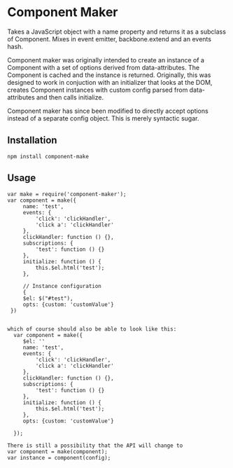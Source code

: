 # Component Maker

Takes a JavaScript object with a name property and returns it as a subclass of Component. Mixes in event emitter, backbone.extend and an events hash.

Component maker was originally intended to create an instance of a Component with a set of options derived from data-attributes. The Component is cached and the instance is returned.
Originally, this was designed to work in conjuction with an initializer that looks at the DOM, creates Component instances with custom config parsed from data-attributes and then calls initialize. 

Component maker has since been modified to directly accept options instead of a separate config object. This is merely syntactic sugar.

## Installation

    npm install component-make

## Usage

    var make = require('component-maker');
    var component = make({
         name: 'test',
         events: {
             'click': 'clickHandler',
             'click a': 'clickHandler'
         },
         clickHandler: function () {},
         subscriptions: {
             'test': function () {}
         },
         initialize: function () {
             this.$el.html('test');
         },

         // Instance configuration
         {
         $el: $("#test"),
         opts: {custom: 'customValue'}
     })


	which of course should also be able to look like this:
      var component = make({
   		 $el: ''
         name: 'test',
         events: {
             'click': 'clickHandler',
             'click a': 'clickHandler'
         },
         clickHandler: function () {},
         subscriptions: {
             'test': function () {}
         },
         initialize: function () {
             this.$el.html('test');
         },
         opts: {custom: 'customValue'}
         
      });
	
    There is still a possibility that the API will change to 
    var component = make(component);
    var instance = component(config);
    
   